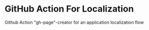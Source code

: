# GitHub Action For Localization
Github Action "gh-page"-creator for an application localization flow
